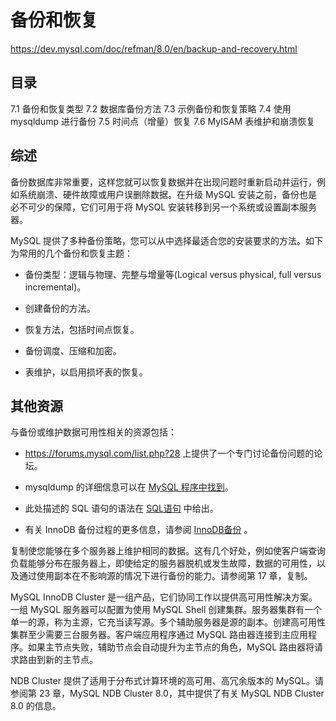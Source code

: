 # 备份和恢复

<https://dev.mysql.com/doc/refman/8.0/en/backup-and-recovery.html>

## 目录

7.1 备份和恢复类型
7.2 数据库备份方法
7.3 示例备份和恢复策略
7.4 使用 mysqldump 进行备份
7.5 时间点（增量）恢复
7.6 MyISAM 表维护和崩溃恢复

## 综述

备份数据库非常重要，这样您就可以恢复数据并在出现问题时重新启动并运行，例如系统崩溃、硬件故障或用户误删除数据。在升级 MySQL 安装之前，备份也是必不可少的保障，它们可用于将 MySQL 安装转移到另一个系统或设置副本服务器。

MySQL 提供了多种备份策略，您可以从中选择最适合您的安装要求的方法。如下为常用的几个备份和恢复主题：

- 备份类型：逻辑与物理、完整与增量等(Logical versus physical, full versus incremental)。

- 创建备份的方法。

- 恢复方法，包括时间点恢复。

- 备份调度、压缩和加密。

- 表维护，以启用损坏表的恢复。

## 其他资源

与备份或维护数据可用性相关的资源包括：

- <https://forums.mysql.com/list.php?28> 上提供了一个专门讨论备份问题的论坛。

- mysqldump 的详细信息可以在 [MySQL 程序中找到](../MySQL程序/MySQL程序.md)。

- 此处描述的 SQL 语句的语法在 [SQL语句](/MySQL参考手册/SQL语句/SQL语句.md) 中给出。

- 有关 InnoDB 备份过程的更多信息，请参阅 [InnoDB备份](/MySQL参考手册/InnoDB存储引擎/InnoDB备份和恢复.md) 。

复制使您能够在多个服务器上维护相同的数据。这有几个好处，例如使客户端查询负载能够分布在服务器上，即使给定的服务器脱机或发生故障，数据的可用性，以及通过使用副本在不影响源的情况下进行备份的能力。请参阅第 17 章，复制。

MySQL InnoDB Cluster 是一组产品，它们协同工作以提供高可用性解决方案。一组 MySQL 服务器可以配置为使用 MySQL Shell 创建集群。服务器集群有一个单一的源，称为主源，它充当读写源。多个辅助服务器是源的副本。创建高可用性集群至少需要三台服务器。客户端应用程序通过 MySQL 路由器连接到主应用程序。如果主节点失败，辅助节点会自动提升为主节点的角色，MySQL 路由器将请求路由到新的主节点。

NDB Cluster 提供了适用于分布式计算环境的高可用、高冗余版本的 MySQL。请参阅第 23 章，MySQL NDB Cluster 8.0，其中提供了有关 MySQL NDB Cluster 8.0 的信息。
